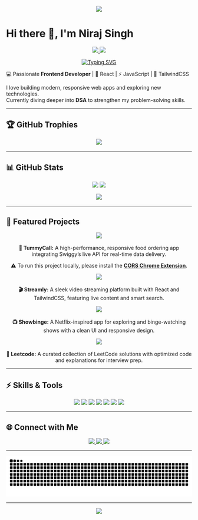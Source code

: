 <!-- Banner -->
<p align="center">
  <img src="https://capsule-render.vercel.app/api?type=waving&color=0:00C9FF,100:92FE9D&height=200&section=header&text=Niraj%20Singh%20🚀&fontSize=50&fontColor=ffffff" />
</p>

# Hi there 👋, I'm Niraj Singh  
<p align="center">
  <a href="https://niraj-singh-portfolio.netlify.app/" target="_blank">
    <img src="https://img.shields.io/badge/💼 Portfolio-0A66C2?style=for-the-badge&logoColor=white" />
  </a>
  <a href="https://drive.google.com/file/d/1xp0cgf6O3Jij0EtnAw6WpHGofHX0Rt1F/view?usp=sharing" target="_blank">
    <img src="https://img.shields.io/badge/📄 Resume-333333?style=for-the-badge&logoColor=white" />
  </a>
</p>

<p align="center">
  <a href="https://git.io/typing-svg">
    <img src="https://readme-typing-svg.demolab.com?font=Fira+Code&pause=1000&color=00C9FF&center=true&vCenter=true&width=500&lines=Frontend+Developer;React+%7C+Redux+%7C+TailwindCSS;Open+Source+Contributor;Lifelong+Learner+%F0%9F%93%9A" alt="Typing SVG" />
  </a>
</p>

💻 Passionate **Frontend Developer** | 🚀 React | ⚡ JavaScript | 🎨 TailwindCSS  

I love building modern, responsive web apps and exploring new technologies.  
Currently diving deeper into **DSA** to strengthen my problem-solving skills.  

---

## 🏆 GitHub Trophies  
<p align="center">
  <img src="https://github-profile-trophy.vercel.app/?username=niraj1903&theme=algolia&no-frame=true&no-bg=true&margin-w=10&title=Commit,Followers,Stars,PullRequest,Issues,Repositories" />
</p>

---

## 📊 GitHub Stats  
<p align="center">
  <img src="https://github-readme-stats.vercel.app/api?username=niraj1903&show_icons=true&theme=radical&cache_seconds=0" height="160" />
  <img src="https://github-readme-streak-stats.herokuapp.com/?user=niraj1903&theme=radical&cache_seconds=0" height="160" />
</p>

<p align="center">
  <img src="https://github-readme-stats.vercel.app/api/top-langs/?username=niraj1903&layout=compact&theme=radical&cache_seconds=0" />
</p>

---

## 🚀 Featured Projects  

<p align="center">
  <a href="https://github.com/Niraj1903/tummyCall">
    <img src="https://github-readme-stats.vercel.app/api/pin/?username=niraj1903&repo=tummyCall&theme=radical&cache_seconds=0" />
  </a>
</p>
<p align="center"><b>🍔 TummyCall:</b> A high-performance, responsive food ordering app integrating Swiggy’s live API for real-time data delivery.</p>

<p align="center">
  ⚠️ To run this project locally, please install the  
  <a href="https://chromewebstore.google.com/detail/allow-cors-access-control/lhobafahddgcelffkeicbaginigeejlf"><b>CORS Chrome Extension</b></a>.
</p>

<p align="center">
  <a href="https://github.com/niraj1903/streamly">
    <img src="https://github-readme-stats.vercel.app/api/pin/?username=niraj1903&repo=streamly&theme=radical&cache_seconds=0" />
  </a>
</p>
<p align="center"><b>🎬 Streamly:</b> A sleek video streaming platform built with React and TailwindCSS, featuring live content and smart search.</p>

<p align="center">
  <a href="https://github.com/niraj1903/Showbinge">
    <img src="https://github-readme-stats.vercel.app/api/pin/?username=niraj1903&repo=Showbinge&theme=radical&cache_seconds=0" />
  </a>
</p>
<p align="center"><b>📺 Showbinge:</b> A Netflix-inspired app for exploring and binge-watching shows with a clean UI and responsive design.</p>

<p align="center">
  <a href="https://github.com/niraj1903/Leetcode">
    <img src="https://github-readme-stats.vercel.app/api/pin/?username=niraj1903&repo=Leetcode&theme=radical&cache_seconds=0" />
  </a>
</p>
<p align="center"><b>🧩 Leetcode:</b> A curated collection of LeetCode solutions with optimized code and explanations for interview prep.</p>

---

## ⚡ Skills & Tools  

<p align="center"> <!-- Badges --> <img src="https://img.shields.io/badge/Code-React-blue?logo=react&logoColor=white" /> <img src="https://img.shields.io/badge/Code-JavaScript-yellow?logo=javascript&logoColor=black" /> <img src="https://img.shields.io/badge/Style-TailwindCSS-38B2AC?logo=tailwind-css&logoColor=white" /> <img src="https://img.shields.io/badge/Test-Jest-C21325?logo=jest&logoColor=white" /> <img src="https://img.shields.io/badge/Test-RTL-FF4154?logo=testing-library&logoColor=white" /> <img src="https://img.shields.io/badge/Build-Parcel-orange?logo=parcel&logoColor=white" /> <img src="https://img.shields.io/badge/Tools-GitHub-181717?logo=github&logoColor=white" /> </p>

---

## 🌐 Connect with Me  

<p align="center">
  <a href="https://www.linkedin.com/in/niraj1903">
    <img src="https://img.shields.io/badge/LinkedIn-0A66C2?logo=linkedin&logoColor=white" />
  </a>
  <a href="mailto:nirajsingh1903@protonmail.com">
    <img src="https://img.shields.io/badge/Email-D14836?logo=gmail&logoColor=white" />
  </a>
  <a href="https://niraj-singh-portfolio.netlify.app/" target="_blank">
    <img src="https://img.shields.io/badge/Portfolio-111827?logo=vercel&logoColor=white" />
  </a>
</p>


---

![Snake animation](https://github.com/Niraj1903/Niraj1903/blob/output/github-contribution-grid-snake.svg?raw=true)

---

<!-- Footer Banner -->
<p align="center">
  <img src="https://capsule-render.vercel.app/api?type=waving&color=0:92FE9D,100:00C9FF&height=120&section=footer"/>
</p>
